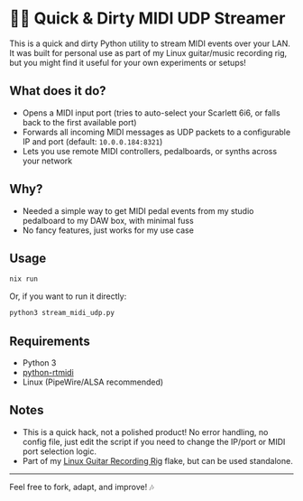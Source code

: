 # 🎹📡 Quick & Dirty MIDI UDP Streamer

This is a quick and dirty Python utility to stream MIDI events over your LAN. It was built for personal use as part of my Linux guitar/music recording rig, but you might find it useful for your own experiments or setups!

## What does it do?
- Opens a MIDI input port (tries to auto-select your Scarlett 6i6, or falls back to the first available port)
- Forwards all incoming MIDI messages as UDP packets to a configurable IP and port (default: `10.0.0.184:8321`)
- Lets you use remote MIDI controllers, pedalboards, or synths across your network

## Why?
- Needed a simple way to get MIDI pedal events from my studio pedalboard to my DAW box, with minimal fuss
- No fancy features, just works for my use case

## Usage

```sh
nix run
```

Or, if you want to run it directly:

```sh
python3 stream_midi_udp.py
```

## Requirements
- Python 3
- [python-rtmidi](https://pypi.org/project/python-rtmidi/)
- Linux (PipeWire/ALSA recommended)

## Notes
- This is a quick hack, not a polished product! No error handling, no config file, just edit the script if you need to change the IP/port or MIDI port selection logic.
- Part of my [Linux Guitar Recording Rig](../README.md) flake, but can be used standalone.

---

Feel free to fork, adapt, and improve! 🎶
